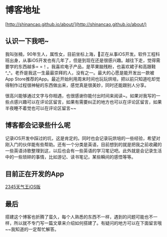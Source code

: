 # 博客地址
[http://shinancao.github.io/about/](http://shinancao.github.io/about/)


## 认识一下我吧~
我叫张楠，90年生人，属性女，目前坐标上海，正在从事iOS开发。软件工程科班出身，从事iOS开发也有几年了，但是到现在还是很感兴趣。越往下走，觉得需要学的东西越多= =！。我喜欢电子产品，是苹果脑残粉，也喜欢裙子和高跟鞋^_^。老乔是我这一生最最崇拜的人，没有之一。最大的心愿是能开发出一款被App Store推荐的App。最近开始利用周末时间也玩玩烘培，把以前只知道吃却觉得制作过程很神秘的东西做出来，感觉真是很美妙，同时还能跟别人分享。

很高兴能够通过文字与你相遇，也很感谢你能付出时间来阅读~。如果对我写的一些点感兴趣可以在评论区留言，如果有需要纠正的地方也可以在评论区留言，如果半夜睡不着觉也可以在评论区留言~~

## 博客都会记录些什么呢
记录iOS开发中踩过的坑，这是肯定的。同时也会记录玩烘培的一些经验，希望对刚入门的伙伴能有些帮助。还有一个分类是英语，目前想到的就是把我之前收藏的一些英语诗歌整理到这，以后也会有一些英语的学习笔记吧。此外就是会记录生活中的一些琐碎的事情，比如游记、读书笔记，某些瞬间的感悟等等。

## 目前正在开发的App
[2345天气王iOS版](https://itunes.apple.com/cn/app/2345tian-qi-wang-tian-qi-yu/id965693108?l=en&mt=8)

## 最后
搭建这个博客也折腾了蛮久，每个人熟悉的东西不一样，遇到的问题可能也不一样，所以就不专门写一篇文章来介绍如何搭建了。有疑问的地方可以在下面留言哦~~我知道的一定帮忙解答。
